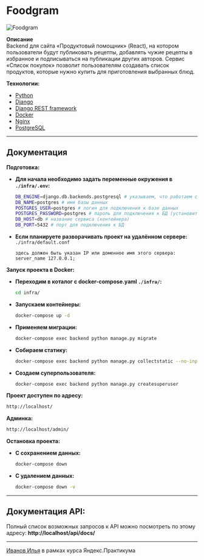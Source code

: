 # Foodgram

![Foodgram](https://github.com/bigfuto/foodgram-project-react/actions/workflows/foodgram.yml/badge.svg)


**Описание**  
Backend для сайта «Продуктовый помощник» (React), на котором пользователи будут публиковать рецепты, добавлять чужие рецепты в избранное и подписываться на публикации других авторов. Сервис «Список покупок» позволит пользователям создавать список продуктов, которые нужно купить для приготовления выбранных блюд.

**Технологии:**  
- [Python](https://www.python.org/doc/) 
- [Django](https://docs.djangoproject.com/en/4.1/releases/)
- [Django REST framework](https://www.django-rest-framework.org/)
- [Docker](https://www.docker.com/)
- [Nginx](https://nginx.org/)
- [PostgreSQL](https://www.postgresql.org/)


---
## Документация  
**Подготовка:**  
- **Для начала необходимо задать переменные окружения в `./infra/.env`:**  
    ```bash
    DB_ENGINE=django.db.backends.postgresql # указываем, что работаем с postgresql
    DB_NAME=postgres # имя базы данных
    POSTGRES_USER=postgres # логин для подключения к базе данных
    POSTGRES_PASSWORD=postgres # пароль для подключения к БД (установите свой)
    DB_HOST=db # название сервиса (контейнера)
    DB_PORT=5432 # порт для подключения к БД
    ```
- **Если планируете разворачивать проект на удалённом сервере:**  
`./infra/default.conf`
    ```
    здесь должен быть указан IP или доменное имя этого сервера:
    server_name 127.0.0.1;
    ```  
**Запуск проекта в Docker:**
- **Переходим в коталог с docker-compose.yaml `./infra/`:**
    ```bash
    cd infra/
    ```  
- **Запускаем контейнеры:**  
    ```bash
    docker-compose up -d
    ```  
- **Применяем миграции:**  
    ```bash
    docker-compose exec backend python manage.py migrate
    ```
- **Собираем статику:**  
    ```bash
    docker-compose exec backend python manage.py collectstatic --no-input 
    ```
- **Создаем суперпользователя:**  
    ```bash
    docker-compose exec backend python manage.py createsuperuser
    ```
**Проект доступен по адресу:**  
```bash
http://localhost/ 
```
**Админка:**  
```bash
http://localhost/admin/ 
```

**Остановка проекта:**
- **С сохранением данных:**
    ```bash
    docker-compose down 
    ```
- **С удалением данных:**
    ```bash
    docker-compose down -v 
    ```


---
## Документация API:  

Полный список возможных запросов к API можно посмотреть по этому адресу: **http://localhost/api/docs/**

---

[Иванов Илья](https://github.com/bigfuto) в рамках курса Яндекс.Практикума

